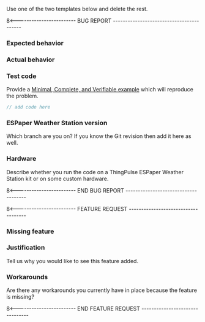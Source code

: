 Use one of the two templates below and delete the rest.

8<------------------------ BUG REPORT -----------------------------------------
### Expected behavior

### Actual behavior

### Test code
Provide a [Minimal, Complete, and Verifiable example](http://stackoverflow.com/help/mcve) which will reproduce the problem.

```c
// add code here
```
### ESPaper Weather Station version
Which branch are you on? If you know the Git revision then add it here as well.

### Hardware
Describe whether you run the code on a ThingPulse ESPaper Weather Station kit or on some custom hardware.

8<------------------------ END BUG REPORT -------------------------------------


8<------------------------ FEATURE REQUEST ------------------------------------
### Missing feature

### Justification
Tell us why you would like to see this feature added.

### Workarounds
Are there any workarounds you currently have in place because the feature is missing?

8<------------------------ END FEATURE REQUEST --------------------------------

